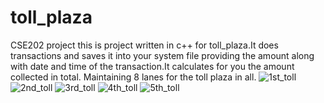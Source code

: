 # toll_plaza
CSE202 project
this is project written in c++ for toll_plaza.It does transactions and saves it into your system file providing the amount along with date and time of the transaction.It calculates for you the amount collected in total. Maintaining 8 lanes for the toll plaza in all.
![1st_toll](https://user-images.githubusercontent.com/43468326/114647851-6333de00-9cfb-11eb-8843-7c92a5f1d62f.PNG)
![2nd_toll](https://user-images.githubusercontent.com/43468326/114647859-65963800-9cfb-11eb-8057-55e0ce84bbac.PNG)
![3rd_toll](https://user-images.githubusercontent.com/43468326/114647862-66c76500-9cfb-11eb-910f-5345c3f5ff50.PNG)
![4th_toll](https://user-images.githubusercontent.com/43468326/114647863-68912880-9cfb-11eb-81a1-c392f961176a.PNG)
![5th_toll](https://user-images.githubusercontent.com/43468326/114647865-69c25580-9cfb-11eb-897a-6a47e8b31b08.PNG)
